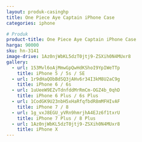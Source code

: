 ```yaml
---
layout: produk-casinghp
title: One Piece Aye Captain iPhone Case
categories: iphone

# Produk
product-title: One Piece Aye Captain iPhone Case
harga: 90000
sku: hn-3141
image-drive: 1Az0njWbKL5dzT0jtj9-ZSXih0N4MUxr8
gallery:
  - url: 153Mvl6oAjMmwGpQwHdKShoI9YpIWeTTp
    title: iPhone 5 / 5s / SE
  - url: 1r9dHaQObBdSQ3jAHv6r34I3kM8U2aC9g
    title: iPhone 6 / 6s
  - url: 1uUeeW9EZvTdnfddMrRmCm-OGZ4b_0qhD
    title: iPhone 6 Plus / 6s Plus
  - url: 1CodGK9U23nbH5xHaRfqfbdR8mMFHIvAF
    title: iPhone 7 / 8
  - url: 1g_vxJ8EGU_yVRn9hmrjhA4EJz6f1txrU
    title: iPhone 7 Plus / 8 Plus
  - url: 1Az0njWbKL5dzT0jtj9-ZSXih0N4MUxr8
    title: iPhone X
---
```

